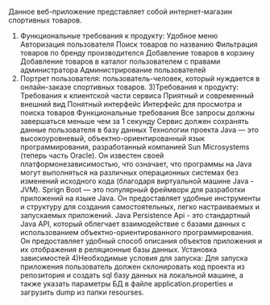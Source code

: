 Данное веб-приложение представляет собой интернет-магазин спортивных товаров.
1) Функциональные требования к продукту:
     Удобное меню
     Авторизация пользователя
     Поиск товаров по названию
     Фильтрация товаров по бренду производителся
     Добавление товаров в корзину
     Добавление товаров в каталог пользователем с правами администратора
     Администрирование пользователей
2) Портрет пользователя: пользователь-человек, который нуждается в онлайн-заказе спортивных товаров.
3)Требования к продукту:
  Требования к клиентской части сервиса
    Приятный и современный внешний вид
    Понятный интерфейс
    Интерфейс для просмотра и поиска товаров
Функциональные требования
  Все запросы должны завершаться меньше чем за 1 секунду
  Сервис должен сохранять данные пользователя в базу данных
Технологии проекта
  Java — это высокоуровневый, объектно-ориентированный язык программирования, разработанный компанией Sun Microsystems (теперь часть Oracle). Он известен   своей платформонезависимостью, что означает, что программы на Java могут выполняться на различных операционных системах без изменений исходного кода (благодаря виртуальной машине Java - JVM).
  Sprign Boot — это популярный фреймворк для разработки приложений на языке Java. Он предоставляет удобные инструменты и структуру для создания самостоятельных, легко настраиваемых и запускаемых приложений. 
  Java Persistence Api - это стандартный Java API, который облегчает взаимодействие с базами данных с использованием объектно-ориентированного программирования. Он предоставляет удобный способ описания объектов приложения и их отображения в реляционные базы данных. 
Установка зависимостей
4)Необходимые условия для запуска:
  Для запуска приложения пользователь должен склонировать код проекта из репозитория и создать sql базу данных на локальной машине, а также указать параметры БД в файле application.properties и загрузить dump из папки resourses.

